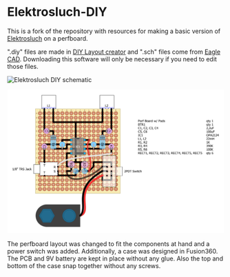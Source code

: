 # Elektrosluch-DIY

This is a fork of the repository with resources for making a basic version of [Elektrosluch](https://zvukolom.org/elektrosluch) on a perfboard.

".diy" files are made in [DIY Layout creator](https://code.google.com/archive/p/diy-layout-creator/) and ".sch" files come from [Eagle CAD](http://www.cadsoftusa.com/). Downloading this software will only be necessary if you need to edit those files.

![Elektrosluch DIY schematic](/hardware/elektrosluch%20diy%20schematic.png?raw=true "Elektrosluch DIY schematic")

![Elektrosluch DIY layout](/hardware/elektrosluch%20diy%20layout.png?raw=true "Elektrosluch DIY layout")

The perfboard layout was changed to fit the components at hand and a power switch was added. Additionally, a case was designed in Fusion360. The PCB and 9V battery are kept in place without any glue. Also the top and bottom of the case snap together without any screws.
